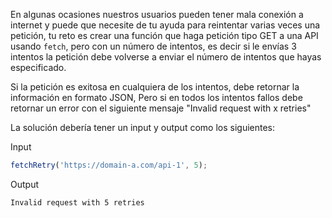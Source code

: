 En algunas ocasiones nuestros usuarios pueden tener mala conexión a internet y puede que necesite de tu ayuda para reintentar varias veces una petición, tu reto es crear una función que haga petición tipo GET a una API usando `fetch`, pero con un número de intentos, es decir si le envías 3 intentos la petición debe volverse a enviar el número de intentos que hayas especificado.

Si la petición es exitosa en cualquiera de los intentos, debe retornar la información en formato JSON, Pero si en todos los intentos fallos debe retornar un error con el siguiente mensaje "Invalid request with x retries"

La solución debería tener un input y output como los siguientes:

Input

```js
fetchRetry('https://domain-a.com/api-1', 5);
```

Output

```sh
Invalid request with 5 retries
```
